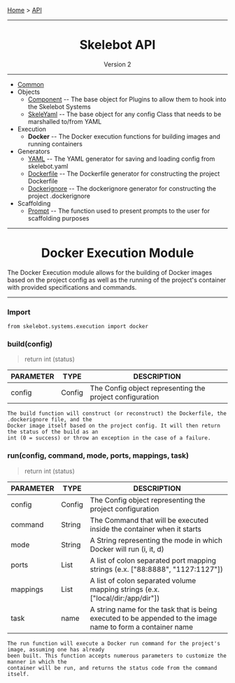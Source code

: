 [Home](../index.md) > [API](../api.md)

---

<h1 align='center'>Skelebot API</h1>
<div align='center'>Version 2</div>

---

- [Common](common.md)
- Objects
  - [Component](component.md) -- The base object for Plugins to allow them to hook into the Skelebot Systems
  - [SkeleYaml](skeleyaml.md) -- The base object for any config Class that needs to be marshalled to/from YAML
- Execution
  - **Docker** -- The Docker execution functions for building images and running containers
- Generators
  - [YAML](yaml.md) -- The YAML generator for saving and loading config from skelebot.yaml
  - [Dockerfile](dockerfile.md) -- The Dockerfile generator for constructing the project Dockerfile
  - [Dockerignore](dockerignore.md) -- The dockerignore generator for constructing the project .dockerignore
- Scaffolding
  - [Prompt](prompt.md) -- The function used to present prompts to the user for scaffolding purposes

---

<h1 align='center'>Docker Execution Module</h1>

The Docker Execution module allows for the building of Docker images based on the project config as
well as the running of the project's container with provided specifications and commands.

---

<h3 align='left'>Import</h3>

```
from skelebot.systems.execution import docker
```

<h3 align='left'>build(config)</h3>

> return int (status)

| PARAMETER | TYPE   | DESCRIPTION                                              |
|-----------|--------|----------------------------------------------------------|
| config    | Config | The Config object representing the project configuration |

```
The build function will construct (or reconstruct) the Dockerfile, the .dockerignore file, and the
Docker image itself based on the project config. It will then return the status of the build as an
int (0 = success) or throw an exception in the case of a failure.
```

<h3 align='left'>run(config, command, mode, ports, mappings, task)</h3>

> return int (status)

| PARAMETER  | TYPE   | DESCRIPTION                                                                                                 |
|------------|--------|-------------------------------------------------------------------------------------------------------------|
| config     | Config | The Config object representing the project configuration                                                    |
| command    | String | The Command that will be executed inside the container when it starts                                       |
| mode       | String | A String representing the mode in which Docker will run (i, it, d)                                          |
| ports      | List   | A list of colon separated port mapping strings (e.x. ["88:8888", "1127:1127"])                              |
| mappings   | List   | A list of colon separated volume mapping strings (e.x. ["local/dir:/app/dir"])                              |
| task       | name   | A string name for the task that is being executed to be appended to the image name to form a container name |

```
The run function will execute a Docker run command for the project's image, assuming one has already
been built. This function accepts numerous parameters to customize the manner in which the
container will be run, and returns the status code from the command itself.
```
